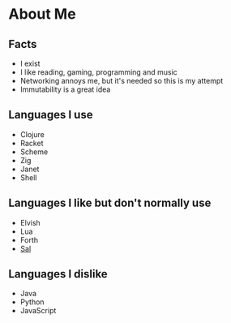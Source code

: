 # About Me

## Facts
- I exist
- I like reading, gaming, programming and music
- Networking annoys me, but it's needed so this is my attempt
- Immutability is a great idea

## Languages I use
- Clojure
- Racket
- Scheme
- Zig
- Janet
- Shell

## Languages I like but don't normally use
- Elvish
- Lua
- Forth
- [Sal](https://github.com/Dr-Nekoma/salem)

## Languages I dislike
- Java
- Python
- JavaScript

